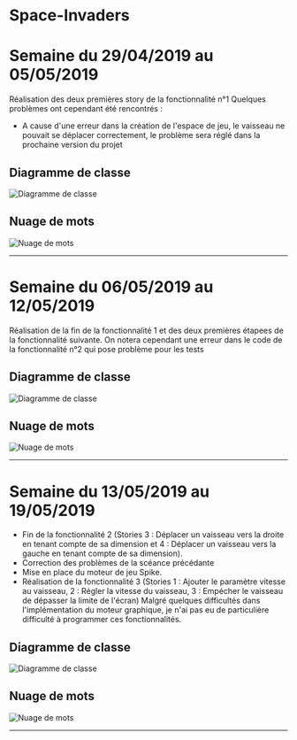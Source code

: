 # Space-Invaders
# Semaine du 29/04/2019 au 05/05/2019

Réalisation des deux premières story de la fonctionnalité n°1
Quelques problèmes ont cependant été rencontrés :
 - A cause d'une erreur dans la création de l'espace de jeu, le vaisseau ne pouvait se déplacer correctement, le problème sera réglé dans la prochaine version du projet

## Diagramme de classe
![Diagramme de classe](https://user-images.githubusercontent.com/49199936/57296368-2a316e80-70cd-11e9-873c-e0501af9c9be.png)

## Nuage de mots
![Nuage de mots](https://user-images.githubusercontent.com/49199936/57296457-58af4980-70cd-11e9-9983-39a596b5c53f.png)

---

# Semaine du 06/05/2019 au 12/05/2019

Réalisation de la fin de la fonctionnalité 1 et des deux premières étapees de la fonctionnalité suivante. On notera cependant une erreur dans le code de la fonctionnalité n°2 qui pose problème pour les tests

## Diagramme de classe
![Diagramme de classe](https://user-images.githubusercontent.com/49199936/57770921-b0733380-7711-11e9-9942-b4208f7e9b28.png)

## Nuage de mots
![Nuage de mots](https://user-images.githubusercontent.com/49199936/57770951-bf59e600-7711-11e9-8f01-d19bb8cbb857.png)

---

# Semaine du 13/05/2019 au 19/05/2019

- Fin de la fonctionnalité 2 (Stories 3 : Déplacer un vaisseau vers la droite en tenant compte de sa dimension et 4 : Déplacer un vaisseau vers la gauche en tenant compte de sa dimension).
- Correction des problèmes de la scéance précédante
- Mise en place du moteur de jeu Spike.
- Réalisation de la fonctionnalité 3 (Stories 1 : Ajouter le paramètre vitesse au vaisseau, 2 : Régler la vitesse du vaisseau, 3 : Empécher le vaisseau de dépasser la limite de l'écran)
Malgré quelques difficultés dans l'implémentation du moteur graphique, je n'ai pas eu de particulière difficulté à programmer ces fonctionnalités.

## Diagramme de classe
![Diagramme de classe](https://user-images.githubusercontent.com/49199936/58098886-c170e880-7bda-11e9-8b52-f5b5e1beea48.png)

## Nuage de mots
![Nuage de mots](https://user-images.githubusercontent.com/49199936/58098952-e2393e00-7bda-11e9-8beb-e14731875f12.png)

---
